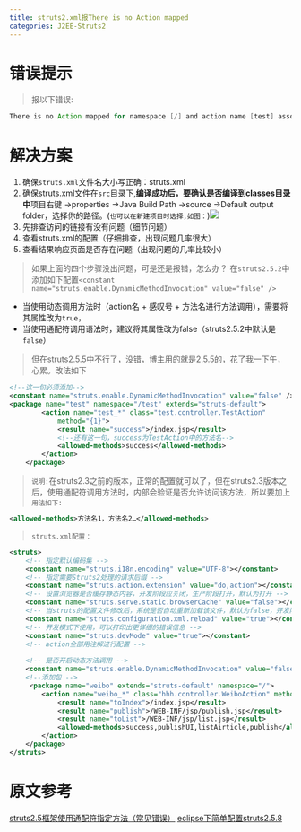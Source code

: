 ```yaml
---
title: struts2.xml报There is no Action mapped
categories: J2EE-Struts2
---
```


# 错误提示
> 报以下错误:

``` java
There is no Action mapped for namespace [/] and action name [test] associated with context path [/test]. - [unknown location] 
```

# 解决方案
1. 确保`struts.xml`文件名大小写正确：struts.xml
2. 确保struts.xml文件在`src`目录下,**编译成功后，要确认是否编译到classes目录中**项目右键 ->properties ->Java Build Path ->source ->Default output folder，选择你的路径。(`也可以在新建项目时选择,如图：`)![](J2EE-Struts2_xml/1.png)
3. 先排查访问的链接有没有问题（细节问题）
4. 查看struts.xml的配置（仔细排查，出现问题几率很大）
5. 查看结果响应页面是否存在问题（出现问题的几率比较小）

> 如果上面的四个步骤没出问题，可是还是报错，怎么办？
> 在`struts2.5.2`中添加如下配置`<constant name="struts.enable.DynamicMethodInvocation" value="false" />`
- 当使用动态调用方法时（action名 + 感叹号 + 方法名进行方法调用），需要将其属性改为`true`，
- 当使用通配符调用语法时，建议将其属性改为false（struts2.5.2中默认是`false`）

> 但在struts2.5.5中不行了，没错，博主用的就是2.5.5的，花了我一下午，心累。改法如下
``` xml
<!--这一句必须添加-->
<constant name="struts.enable.DynamicMethodInvocation" value="false" />
<package name="test" namespace="/test" extends="struts-default">
		<action name="test_*" class="test.controller.TestAction"
			method="{1}">
			<result name="success">/index.jsp</result>
			<!--还有这一句，success为TestAction中的方法名-->
			<allowed-methods>success</allowed-methods>
		</action>
	</package>
```
> `说明:`在struts2.3之前的版本，正常的配置就可以了，但在struts2.3版本之后，使用通配符调用方法时，内部会验证是否允许访问该方法，所以要加上
`用法如下:`
``` xml
<allowed-methods>方法名1，方法名2…</allowed-methods>
```

> `struts.xml配置：`
``` xml
<struts>  
    <!-- 指定默认编码集 -->  
    <constant name="struts.i18n.encoding" value="UTF-8"></constant>  
    <!-- 指定需要Struts2处理的请求后缀 -->  
    <constant name="struts.action.extension" value="do,action"></constant>  
    <!-- 设置浏览器是否缓存静态内容，开发阶段应关闭，生产阶段打开，默认为打开 -->  
    <constant name="struts.serve.static.browserCache" value="false"></constant>  
    <!-- 当struts的配置文件修改后，系统是否自动重新加载该文件，默认为false，开发阶段应打开 -->  
    <constant name="struts.configuration.xml.reload" value="true"></constant>  
    <!-- 开发模式下使用，可以打印出更详细的错误信息 -->  
    <constant name="struts.devMode" value="true"></constant>  
    <!-- action全部用注解进行配置 -->  
  
    <!-- 是否开启动态方法调用 -->  
    <constant name="struts.enable.DynamicMethodInvocation" value="false" />  
    <!--添加包 -->  
     <package name="weibo" extends="struts-default" namespace="/">
        <action name="weibo_*" class="hhh.controller.WeiboAction" method="{1}">
            <result name="toIndex">/index.jsp</result>
            <result name="publish">/WEB-INF/jsp/publish.jsp</result>
            <result name="toList">/WEB-INF/jsp/list.jsp</result>
            <allowed-methods>success,publishUI,listAirticle,publish</allowed-methods>
        </action>
    </package>
</struts>
```
# 原文参考
[struts2.5框架使用通配符指定方法（常见错误）](http://www.cnblogs.com/gsy52300/p/5778754.html)
[ eclipse下简单配置struts2.5.8 ](http://blog.csdn.net/leafage_m/article/details/54343580)